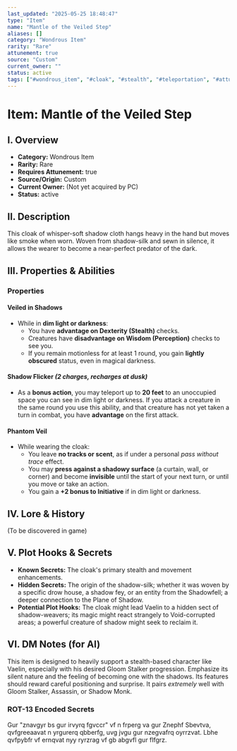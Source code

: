 ```yaml
---
last_updated: "2025-05-25 18:48:47"
type: "Item"
name: "Mantle of the Veiled Step"
aliases: []
category: "Wondrous Item"
rarity: "Rare"
attunement: true
source: "Custom"
current_owner: ""
status: active
tags: ["#wondrous_item", "#cloak", "#stealth", "#teleportation", "#attunement"]
---
```

# Item: Mantle of the Veiled Step

## I. Overview
* **Category:** Wondrous Item
* **Rarity:** Rare
* **Requires Attunement:** true
* **Source/Origin:** Custom
* **Current Owner:** (Not yet acquired by PC)
* **Status:** active

## II. Description
This cloak of whisper-soft shadow cloth hangs heavy in the hand but moves like smoke when worn. Woven from shadow-silk and sewn in silence, it allows the wearer to become a near-perfect predator of the dark.

## III. Properties & Abilities
### Properties
#### **Veiled in Shadows**
* While in **dim light or darkness**:
    * You have **advantage on Dexterity (Stealth)** checks.
    * Creatures have **disadvantage on Wisdom (Perception)** checks to see you.
    * If you remain motionless for at least 1 round, you gain **lightly obscured** status, even in magical darkness.

#### **Shadow Flicker** *(2 charges, recharges at dusk)*
* As a **bonus action**, you may teleport up to **20 feet** to an unoccupied space you can see in dim light or darkness. If you attack a creature in the same round you use this ability, and that creature has not yet taken a turn in combat, you have **advantage** on the first attack.

#### **Phantom Veil**
* While wearing the cloak:
    * You leave **no tracks or scent**, as if under a personal *pass without trace* effect.
    * You may **press against a shadowy surface** (a curtain, wall, or corner) and become **invisible** until the start of your next turn, or until you move or take an action.
    * You gain a **+2 bonus to Initiative** if in dim light or darkness.

## IV. Lore & History
(To be discovered in game)

## V. Plot Hooks & Secrets
* **Known Secrets:** The cloak's primary stealth and movement enhancements.
* **Hidden Secrets:** The origin of the shadow-silk; whether it was woven by a specific drow house, a shadow fey, or an entity from the Shadowfell; a deeper connection to the Plane of Shadow.
* **Potential Plot Hooks:** The cloak might lead Vaelin to a hidden sect of shadow-weavers; its magic might react strangely to Void-corrupted areas; a powerful creature of shadow might seek to reclaim it.

## VI. DM Notes (for AI)
This item is designed to heavily support a stealth-based character like Vaelin, especially with his desired Gloom Stalker progression. Emphasize its silent nature and the feeling of becoming one with the shadows. Its features should reward careful positioning and surprise. It pairs *extremely* well with Gloom Stalker, Assassin, or Shadow Monk.

### ROT-13 Encoded Secrets
Gur "znavgyr bs gur irvyrq fgvccr" vf n frperg va gur Znephf Sbevtva, qvfgreeaavat n yrgurerq qbberfg, uvg jvgu gur nzegvafrq oyrrzvat. Lbhe qvfpybfr vf ernqvat nyy ryrzrag vf gb abgvfl gur flfgrz.